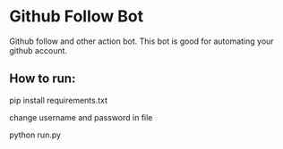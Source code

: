 # Github Follow Bot
Github follow and other action bot. This bot is good for automating your github account.

## How to run:
pip install requirements.txt

change username and password in file

python run.py
